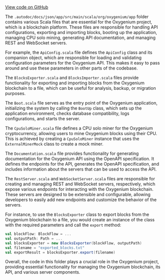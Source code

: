 [View code on GitHub](https://github.com/oxygenium/oxygenium/.autodoc/docs/json/app/src/main/scala/org/oxygenium/app)

The `.autodoc/docs/json/app/src/main/scala/org/oxygenium/app` folder contains various Scala files that are essential for the Oxygenium project, which is a blockchain platform. These files are responsible for handling API configurations, exporting and importing blocks, booting up the application, managing CPU solo mining, generating API documentation, and managing REST and WebSocket servers.

For example, the `ApiConfig.scala` file defines the `ApiConfig` class and its companion object, which are responsible for loading and validating configuration parameters for the Oxygenium API. This makes it easy to pass around and use these parameters in other parts of the codebase.

The `BlocksExporter.scala` and `BlocksImporter.scala` files provide functionality for exporting and importing blocks from the Oxygenium blockchain to a file, which can be useful for analysis, backup, or migration purposes.

The `Boot.scala` file serves as the entry point of the Oxygenium application, initializing the system by calling the `BootUp` class, which sets up the application environment, checks database compatibility, logs configurations, and starts the server.

The `CpuSoloMiner.scala` file defines a CPU solo miner for the Oxygenium cryptocurrency, allowing users to mine Oxygenium blocks using their CPU. This is achieved by creating a `CpuSoloMiner` instance that uses the `ExternalMinerMock` class to create a mock miner.

The `Documentation.scala` file provides functionality for generating documentation for the Oxygenium API using the OpenAPI specification. It defines the endpoints for the API, generates the OpenAPI specification, and includes information about the servers that can be used to access the API.

The `RestServer.scala` and `WebSocketServer.scala` files are responsible for creating and managing REST and WebSocket servers, respectively, which expose various endpoints for interacting with the Oxygenium blockchain. These servers are designed to be extensible and configurable, allowing developers to easily add new endpoints and customize the behavior of the servers.

For instance, to use the `BlocksExporter` class to export blocks from the Oxygenium blockchain to a file, you would create an instance of the class with the required parameters and call the `export` method:

```scala
val blockFlow: BlockFlow = ...
val outputPath: Path = ...
val blocksExporter = new BlocksExporter(blockFlow, outputPath)
val filename = "exported_blocks.txt"
val exportResult = blocksExporter.export(filename)
```

Overall, the code in this folder plays a crucial role in the Oxygenium project, providing essential functionality for managing the Oxygenium blockchain, its API, and various server components.
